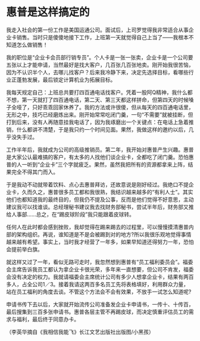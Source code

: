 # 惠普是这样搞定的

我走入社会的第一份工作是美国运通公司。面试后，上司罗觉得我非常适合从事企业卡销售。当时只是傻傻地接下工作，上班第一天就觉得自己上当了——我根本不知道怎么做销售！ 

我的职位是“企业卡会员部行销专员”。个人卡是一张一张卖，企业卡是一个公司要五张以上才能申请，当然最好是找大客户，几百张几百张地卖。刚开始我很苦恼，因为不认识半个人，去哪儿找客户？后来我冷静下来，决定先选择目标，看哪些行业正蓬勃发展，最后锁定计算机业为拓展目标。 

我每天规定自己：上班总共要打四百通电话找客户。凭着一股阿Q精神，我什么都不想，第一天就打了四百通电话，第二天、第三天都这样拼命，但第四天的时候嗓子全哑了，只好乖乖回家休养了。我的方法或许很傻，但从每天的四百通电话里，无形之中，技巧已经磨炼出来。刚开始常常吃闭门羹，一句“不需要”就被挂断，但打到后来，没有人再随意挂我电话了，因为我琢磨出一个关键点：在电话上急着推销，什么都讲不清楚，于是我只约一个时间见面。果然，我做这样的邀约以后，几乎没失手过。 

工作半年后，我就成为公司的高级推销员。第二年，我开始对惠普产生兴趣。惠普是大家公认最难搞的客户，有太多的人找他们谈企业卡，全都吃了闭门羹。恐怕惠普的人一听到“企业卡”三个字就疲乏。果然，虽然我把所有的资源都拿来上阵，结果完全不得其门而入。 

于是我动不动就带着饮料、点心去惠普拜访，还故意说是刚好经过。我绝口不提企业卡，久而久之，惠普很多员工都和我很熟，我结识越来越多的“有利人士”。其实他们也都知道我的最终目的，但我仍不提及公事，反而是他们觉得不好意思，主动建议我可以找谁谈。总经理秘书建议我去找财务部秘书，尝试半年后，财务部又推给人事部……总之，在“踢皮球阶段”我只能跟着皮球转。 

任何人在此时都会感到挫败，我却觉得在踢来踢去的过程里，可以慢慢摸清惠普内部的架构组织。再说，谁知道是不是会被踢到对的地方?所以我很乐观地觉得事情越来越有希望。事实上，当时我才经营了一年多，如果早知道还得努力一年，恐怕会提前举白旗。 

就这样又过了一年，看似无路可走时，我忽然想到惠普有“员工福利委员会”。福委会主席告诉我员工都认为拿企业卡很光荣，多年来一直想要，但公司不肯发，福委会没有决定的权力。我就请福委会主席统计公司有多少人想拿企业卡，结果有两百多人，占全公司1／3。接着我请这两百多名员工先将表格填好，利用群众力量，站在员工福利的角度去谈。不管这个方法会不会有效果，不放手一试怎么知道呢? 

申请书传下去以后，大家就开始流传公司准备发企业卡申请书，一传十、十传百，最后搜集到三百多张申请书。惠普各层主管不再踢皮球，而决定慎重评估员工的需求与福利，最后终于同意办卡。 

（李英华摘自《我相信我能飞》长江文艺出版社出版图/小黑孩）